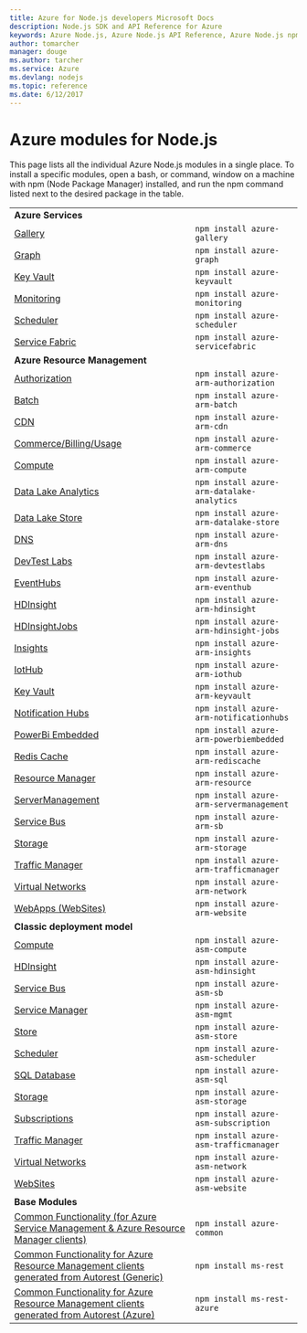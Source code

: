 ```yaml
---
title: Azure for Node.js developers Microsoft Docs
description: Node.js SDK and API Reference for Azure
keywords: Azure Node.js, Azure Node.js API Reference, Azure Node.js npm modules, npm packages, Azure SDK
author: tomarcher
manager: douge
ms.author: tarcher
ms.service: Azure
ms.devlang: nodejs
ms.topic: reference
ms.date: 6/12/2017
---
```


# Azure modules for Node.js

This page lists all the individual Azure Node.js modules in a single
place. To install a specific modules, open a bash, or command, window on a machine with 
npm (Node Package Manager) installed, and run the npm command listed next to the desired package
in the table.


| | |
|---|---|
| **Azure Services** ||
[Gallery](http://www.npmjs.com/package/azure-gallery)|`npm install azure-gallery`
[Graph](http://www.npmjs.com/package/azure-graph)|`npm install azure-graph`
[Key Vault](http://www.npmjs.com/package/azure-keyvault)|`npm install azure-keyvault`
[Monitoring](http://www.npmjs.com/package/azure-monitoring)|`npm install azure-monitoring`
[Scheduler](http://www.npmjs.com/package/azure-scheduler)|`npm install azure-scheduler`
[Service Fabric](http://www.npmjs.com/package/azure-servicefabric)|`npm install azure-servicefabric`
| **Azure Resource Management** ||
[Authorization](http://www.npmjs.com/package/azure-arm-authorization)|`npm install azure-arm-authorization`
[Batch](http://www.npmjs.com/package/azure-arm-batch)|`npm install azure-arm-batch`
[CDN](http://www.npmjs.com/package/azure-arm-cdn)|`npm install azure-arm-cdn`
[Commerce/Billing/Usage](http://www.npmjs.com/package/azure-arm-commerce)|`npm install azure-arm-commerce`
[Compute](http://www.npmjs.com/package/azure-arm-compute)|`npm install azure-arm-compute`
[Data Lake Analytics](http://www.npmjs.com/package/azure-arm-datalake-analytics)|`npm install azure-arm-datalake-analytics`
[Data Lake Store](http://www.npmjs.com/package/azure-arm-datalake-store)|`npm install azure-arm-datalake-store`
[DNS](http://www.npmjs.com/package/azure-arm-dns)|`npm install azure-arm-dns`
[DevTest Labs](http://www.npmjs.com/package/azure-arm-devtestlabs)|`npm install azure-arm-devtestlabs`
[EventHubs](http://www.npmjs.com/package/azure-arm-eventhub)|`npm install azure-arm-eventhub`
[HDInsight](http://www.npmjs.com/package/azure-arm-hdinsight)|`npm install azure-arm-hdinsight`
[HDInsightJobs](http://www.npmjs.com/package/azure-arm-hdinsight-jobs)|`npm install azure-arm-hdinsight-jobs`
[Insights](http://www.npmjs.com/package/azure-arm-insights)|`npm install azure-arm-insights`
[IotHub](http://www.npmjs.com/package/azure-arm-iothub)|`npm install azure-arm-iothub`
[Key Vault](http://www.npmjs.com/package/azure-arm-keyvault)|`npm install azure-arm-keyvault`
[Notification Hubs](http://www.npmjs.com/package/azure-arm-notificationhubs)|`npm install azure-arm-notificationhubs`
[PowerBi Embedded](http://www.npmjs.com/package/azure-arm-powerbiembedded)|`npm install azure-arm-powerbiembedded`
[Redis Cache](http://www.npmjs.com/package/azure-arm-rediscache)|`npm install azure-arm-rediscache`
[Resource Manager](http://www.npmjs.com/package/azure-arm-resource)|`npm install azure-arm-resource`
[ServerManagement](http://www.npmjs.com/package/azure-arm-servermanagement)|`npm install azure-arm-servermanagement`
[Service Bus](http://www.npmjs.com/package/azure-arm-sb)|`npm install azure-arm-sb`
[Storage](http://www.npmjs.com/package/azure-arm-storage)|`npm install azure-arm-storage`
[Traffic Manager](http://www.npmjs.com/package/azure-arm-trafficmanager)|`npm install azure-arm-trafficmanager`
[Virtual Networks](http://www.npmjs.com/package/azure-arm-network)|`npm install azure-arm-network`
[WebApps (WebSites)](http://www.npmjs.com/package/azure-arm-website)|`npm install azure-arm-website`
| **Classic deployment model** ||
[Compute](http://www.npmjs.com/package/azure-asm-compute)|`npm install azure-asm-compute`
[HDInsight](http://www.npmjs.com/package/azure-asm-hdinsight)|`npm install azure-asm-hdinsight`
[Service Bus](http://www.npmjs.com/package/azure-asm-sb)|`npm install azure-asm-sb`
[Service Manager](http://www.npmjs.com/package/azure-asm-mgmt)|`npm install azure-asm-mgmt`
[Store](http://www.npmjs.com/package/azure-asm-store)|`npm install azure-asm-store`
[Scheduler](http://www.npmjs.com/package/azure-asm-scheduler)|`npm install azure-asm-scheduler`
[SQL Database](http://www.npmjs.com/package/azure-asm-sql)|`npm install azure-asm-sql`
[Storage](http://www.npmjs.com/package/azure-asm-storage)|`npm install azure-asm-storage`
[Subscriptions](http://www.npmjs.com/package/azure-asm-subscription)|`npm install azure-asm-subscription`
[Traffic Manager](http://www.npmjs.com/package/azure-asm-trafficmanager)|`npm install azure-asm-trafficmanager`
[Virtual Networks](http://www.npmjs.com/package/azure-asm-network)|`npm install azure-asm-network`
[WebSites](http://www.npmjs.com/package/azure-asm-website)|`npm install azure-asm-website`
| **Base Modules** ||
[Common Functionality (for Azure Service Management & Azure Resource Manager clients)](http://www.npmjs.com/package/azure-common)|`npm install azure-common`
[Common Functionality for Azure Resource Management clients generated from Autorest (Generic)](http://www.npmjs.com/package/ms-rest)|`npm install ms-rest`
[Common Functionality for Azure Resource Management clients generated from Autorest (Azure)](http://www.npmjs.com/package/ms-rest-azure)|`npm install ms-rest-azure`